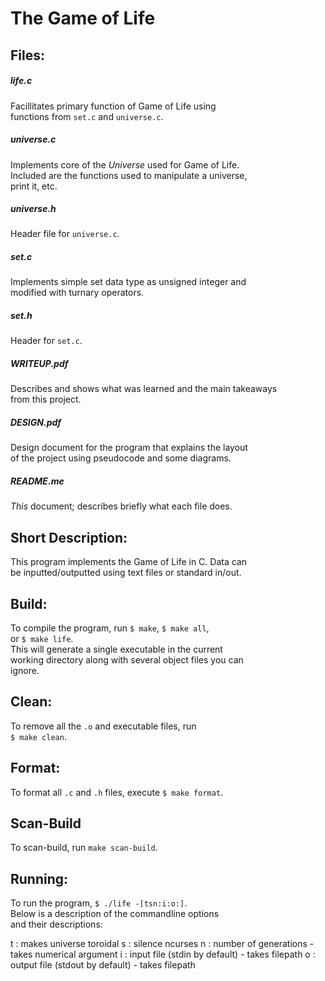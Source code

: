 # The Game of Life

## Files:

##### life.c

Facillitates primary function of Game of Life using  
functions from `set.c` and `universe.c`.

##### universe.c

Implements core of the *Universe* used for Game of Life.  
Included are the functions used to manipulate a universe,  
print it, etc.

##### universe.h

Header file for `universe.c`.

##### set.c

Implements simple set data type as unsigned integer and  
modified with turnary operators.

##### set.h

Header for `set.c`.

##### WRITEUP.pdf

Describes and shows what was learned and the main takeaways  
from this project.

##### DESIGN.pdf

Design document for the program that explains the layout  
of the project using pseudocode and some diagrams.

##### README.me

*This* document; describes briefly what each file does.

## Short Description:

This program implements the Game of Life in C. Data can  
be inputted/outputted using text files or standard in/out.

## Build:

To compile the program, run `$ make`, `$ make all`,  
or `$ make life`.  
This will generate a single executable in the current  
working directory along with several object files you can  
ignore.

## Clean:

To remove all the `.o` and executable files, run  
``$ make clean``. 

## Format:

To format all `.c` and `.h` files, execute `$ make format`.

## Scan-Build

To scan-build, run ``make scan-build``.

## Running:

To run the program, `$ ./life -[tsn:i:o:]`.  
Below is a description of the commandline options  
and their descriptions:  

t : makes universe toroidal
s : silence ncurses
n : number of generations - takes numerical argument
i : input file (stdin by default) - takes filepath
o : output file (stdout by default) - takes filepath
